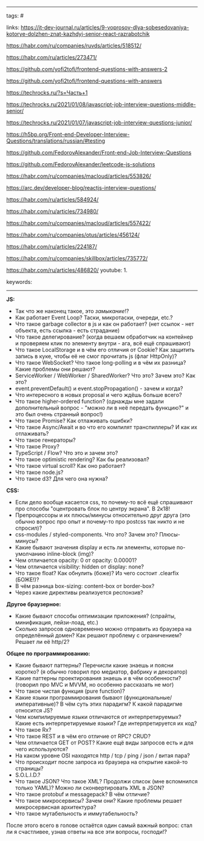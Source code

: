 ____

tags: #

links: 
https://it-dev-journal.ru/articles/9-voprosov-dlya-sobesedovaniya-kotorye-dolzhen-znat-kazhdyj-senior-react-razrabotchik

https://habr.com/ru/companies/ruvds/articles/518512/

https://habr.com/ru/articles/273471/

https://github.com/yofi2tofi/frontend-questions-with-answers-2

https://github.com/yofi2tofi/frontend-questions-with-answers

https://techrocks.ru/?s=Часть+1


https://techrocks.ru/2021/01/08/javascript-job-interview-questions-middle-senior/


https://techrocks.ru/2021/01/07/javascript-job-interview-questions-junior/

https://h5bp.org/Front-end-Developer-Interview-Questions/translations/russian/#testing


https://github.com/FedorovAlexander/Front-end-Job-Interview-Questions

https://github.com/FedorovAlexander/leetcode-js-solutions

https://habr.com/ru/companies/macloud/articles/553826/

https://arc.dev/developer-blog/reactjs-interview-questions/

https://habr.com/ru/articles/584924/

https://habr.com/ru/articles/734980/

https://habr.com/ru/companies/macloud/articles/557422/

https://habr.com/ru/companies/otus/articles/456124/

https://habr.com/ru/articles/224187/

https://habr.com/ru/companies/skillbox/articles/735772/

https://habr.com/ru/articles/486820/
youtube: 
1. 

keywords:

_____

**JS:**

- Так что же наконец такое, это _замыкание_!?
- Как работает Event Loop? Таски, микротаски, очереди, etc.?
- Что такое garbage collector в js и как он работает? (нет ссылок - нет объекта, есть ссылка - есть страдание)
- Что такое делегирование? (когда вешаем обработчик на контейнер и проверяем клик по элементу внутри - ага, всё ещё спрашивают)
- Что такое LocalStorage и в чём его отличия от Cookie? Как защитить запись в куке, чтобы её не смог прочитать js (флаг HttpOnly)?
- Что такое WebSocket? Что такое long-polling и в чём их разница? Какие проблемы они решают?
- ServiceWorker / WebWorker / SharedWorker? Что это? Зачем это? Как это?
- event.preventDefault() и event.stopPropagation() - зачем и когда?
- Что интересного в новых proposal и чего ждёшь больше всего?
- Что такое higher-ordered function? (однажды мне задали дополнительный вопрос - "можно ли в неё передать функцию?" и это был очень странный вопрос!)
- Что такое Promise? Как отлаживать ошибки?
- Что такое Async/Await и во что его компилят транспиллеры? И как их отлаживать?
- Что такое генераторы?
- Что такое Proxy?
- TypeScript / Flow? Что это и зачем это?
- Что такое optimistic rendering? Как бы реализовал?
- Что такое virtual scroll? Как оно работает?
- Что такое node.js?
- Что такое d3? Для чего она нужна?

**CSS:**

- Если дело вообще касается css, то почему-то всё ещё спрашивают про способы "оцентровать блок по центру экрана". В 2к18!
- Препроцессоры и их плюсы/минусы относительно друг друга (это обычно вопрос про опыт и почему-то про postcss так никто и не спросил)?
- css-modules / styled-components. Что это? Зачем это? Плюсы-минусы?
- Какие бывают значения display и есть ли элементы, которые по-умолчанию inline-block (img)?
- Чем отличается opacity: 0 от opacity: 0.00001?
- Чем отличается visibility: hidden от display: none?
- Что такое float? Как обнулить (боже)? Из чего состоит .clearfix (БОЖЕ!)?
- В чём разница box-sizing: content-box от border-box?
- Через какие директивы реализуется респонзив?

**Другое браузерное:**

- Какие бывают способы оптимизации приложения? (спрайты, минификация, лейзи-лоад, etc.)
- Сколько запросов одновременно можно отправить из браузера на определённый домен? Как решают проблему с ограничением? Решает ли её http/2?

**Общее по программированию:**

- Какие бывают паттерны? Перечисли какие знаешь и поясни коротко? (я обычно говорил про медиатор, фабрику и декоратор)
- Какие паттерны проектирования знаешь и в чём особенности? (говорил про MVC и MVVM, но особенно рассказать не мог)
- Что такое чистая функция (pure function)?
- Какие языки программирования бывают (функциональные/императивные)? В чём суть этих парадигм? К какой парадигме относится JS?
- Чем компилируемые языки отличаются от интерпретируемых? Какие есть интерпретируемые языки? Где интерпретируется их код?
- Что такое Rx?
- Что такое REST и в чём его отличие от RPC? CRUD?
- Чем отличается GET от POST? Какие ещё виды запросов есть и для чего используются?
- На каком уровне OSI находятся http / tcp / ping / json / витая пара?
- Что происходит после запроса из браузера на открытие какой-то страницы?
- S.O.L.I.D.?
- Что такое JSON? Что такое XML? Продолжи список (мне вспомнился только YAML)? Можно ли сконвертировать XML в JSON?
- Что такое protobuf и messagepack? В чём отличие?
- Что такое микросервисы? Зачем они? Какие проблемы решает микросервисная архитектура?
- Что такое мутабельность и иммутабельность?

После этого всего в голове остаётся один самый важный вопрос: стал ли я счастливее, узнав ответы на все эти вопросы, господи!?